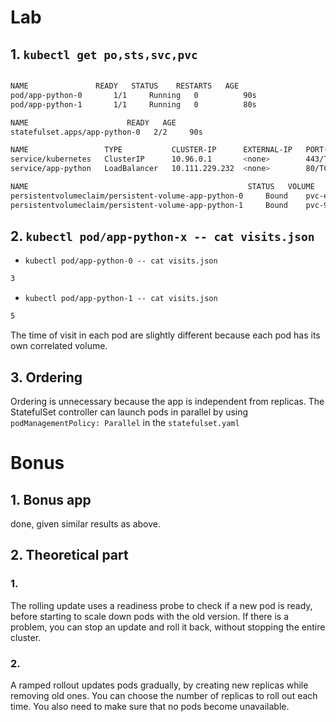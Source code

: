# Lab

## 1.  `kubectl get po,sts,svc,pvc`

```sh

NAME               READY   STATUS    RESTARTS   AGE
pod/app-python-0       1/1     Running   0          90s
pod/app-python-1       1/1     Running   0          80s

NAME                      READY   AGE
statefulset.apps/app-python-0   2/2     90s

NAME                 TYPE           CLUSTER-IP      EXTERNAL-IP   PORT(S)   AGE
service/kubernetes   ClusterIP      10.96.0.1       <none>        443/TCP   28d
service/app-python   LoadBalancer   10.111.229.232  <none>        80/TCP    90s

NAME                                                 STATUS   VOLUME                                     CAPACITY   ACCESS MODES   STORAGECLASS   AGE
persistentvolumeclaim/persistent-volume-app-python-0     Bound    pvc-e210a37c-651e-4487-a283-ce934fdca327   64Mi       RWO            standard       90s
persistentvolumeclaim/persistent-volume-app-python-1     Bound    pvc-9e3d7dc1-e5cb-4014-87c5-4b45f1074429   64Mi       RWO            standard       90s
```

## 2. `kubectl pod/app-python-x -- cat visits.json`

- `kubectl pod/app-python-0 -- cat visits.json`

```bash
3
```

- `kubectl pod/app-python-1 -- cat visits.json`

```bash
5
```

The time of visit in each pod are slightly different because each pod has its own correlated volume.

## 3. Ordering

Ordering is unnecessary because the app is independent from replicas. The StatefulSet controller can launch pods in parallel by using `podManagementPolicy: Parallel` in the `statefulset.yaml`

# Bonus 

## 1. Bonus app

done, given similar results as above.

## 2. Theoretical part

### 1. 

The rolling update uses a readiness probe to check if a new pod is ready, before starting to scale down pods with the old version. If there is a problem, you can stop an update and roll it back, without stopping the entire cluster. 

### 2.

A ramped rollout updates pods gradually, by creating new replicas while removing old ones. You can choose the number of replicas to roll out each time. You also need to make sure that no pods become unavailable. 
